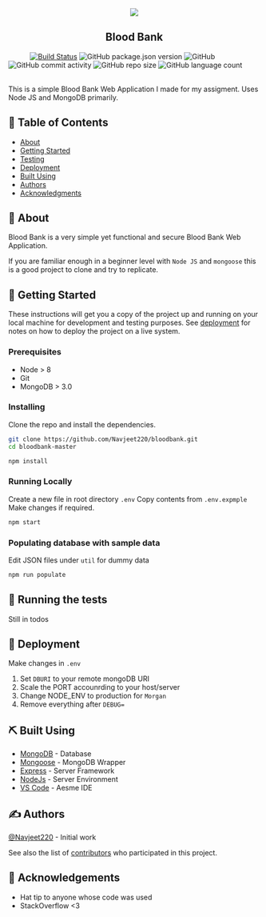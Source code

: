 <div align="center"></a>
  <img src="https://image.flaticon.com/icons/png/128/2069/2069743.png"></a>
  <h2>Blood Bank</h2>
</div>

&nbsp;&nbsp;&nbsp;&nbsp;&nbsp;&nbsp;&nbsp;&nbsp;&nbsp;&nbsp;
[![Build Status](https://travis-ci.com/rishav394/bloodbank.svg?token=nxairHVBeKGrCQKnMdVR&branch=master)](https://travis-ci.com/rishav394/bloodbank)
![GitHub package.json version](https://img.shields.io/github/package-json/v/rishav394/bloodbank)
![GitHub](https://img.shields.io/github/license/rishav394/bloodbank)
![GitHub commit activity](https://img.shields.io/github/commit-activity/y/rishav394/bloodbank)
![GitHub repo size](https://img.shields.io/github/repo-size/rishav394/bloodbank)
![GitHub language count](https://img.shields.io/github/languages/count/rishav394/bloodbank)
&nbsp;&nbsp;&nbsp;&nbsp;&nbsp;&nbsp;&nbsp;&nbsp;&nbsp;&nbsp;

This is a simple Blood Bank Web Application I made for my assigment. Uses Node JS and MongoDB primarily.

## 📝 Table of Contents

- [About](#about)
- [Getting Started](#getting-started)
- [Testing](#tests)
- [Deployment](#deployment)
- [Built Using](#built_using)
- [Authors](#authors)
- [Acknowledgments](#acknowledgement)

## 🧐 About <a id="about"></a>

Blood Bank is a very simple yet functional and secure Blood Bank Web Application.

If you are familiar enough in a beginner level with `Node JS` and `mongoose` this is a good project to clone and try to replicate.

## 🏁 Getting Started <a id="getting-started"></a>

These instructions will get you a copy of the project up and running on your local machine for development and testing purposes. See [deployment](#deployment) for notes on how to deploy the project on a live system.

### Prerequisites

- Node > 8
- Git
- MongoDB > 3.0

### Installing

Clone the repo and install the dependencies.

```bash
git clone https://github.com/Navjeet220/bloodbank.git
cd bloodbank-master
```

```bash
npm install
```

### Running Locally

Create a new file in root directory `.env`
Copy contents from `.env.expmple`
Make changes if required.

```bash
npm start
```

### Populating database with sample data

Edit JSON files under `util` for dummy data

```bash
npm run populate
```

## 🔧 Running the tests <a id="tests"></a>

Still in todos

## 🚀 Deployment <a id="deployment"></a>

Make changes in `.env`

1. Set `DBURI` to your remote mongoDB URI
2. Scale the PORT accounrding to your host/server
3. Change NODE_ENV to production for `Morgan`
4. Remove everything after `DEBUG=`

## ⛏️ Built Using <a id="built_using"></a>

- [MongoDB](https://www.mongodb.com/) - Database
- [Mongoose](https://mongoosejs.com/) - MongoDB Wrapper
- [Express](https://expressjs.com/) - Server Framework
- [NodeJs](https://nodejs.org/en/) - Server Environment
- [VS Code](https://code.visualstudio.com/) - Aesme IDE

## ✍️ Authors <a id="authors"></a>

[@Navjeet220](https://github.com/Navjeet220) - Initial work

See also the list of [contributors](https://github.com/Navjeet220/bloodbank/graphs/contributors) who participated in this project.

## 🎉 Acknowledgements <a id="acknowledgement"></a>

- Hat tip to anyone whose code was used
- StackOverflow <3
